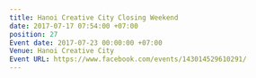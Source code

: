 ```yaml
---
title: Hanoi Creative City Closing Weekend
date: 2017-07-17 07:54:00 +07:00
position: 27
Event date: 2017-07-23 00:00:00 +07:00
Venue: Hanoi Creative City
Event URL: https://www.facebook.com/events/143014529610291/
---
```


